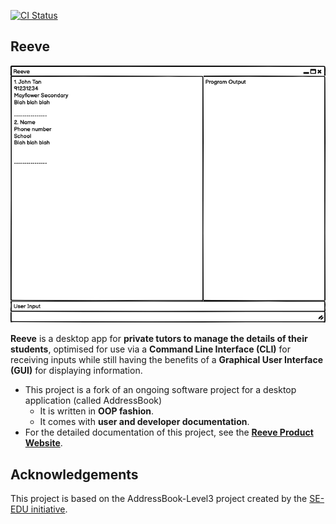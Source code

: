 [![CI Status](https://github.com/se-edu/addressbook-level3/workflows/Java%20CI/badge.svg)](https://github.com/se-edu/addressbook-level3/actions)

## Reeve
![Ui](docs/images/Ui.png)

**Reeve** is a desktop app for **private tutors to manage the details of their students**, optimised for use via a **Command Line Interface (CLI)** for receiving inputs while still having the benefits of a **Graphical User Interface (GUI)** for displaying information.  

* This project is a fork of an ongoing software project for a desktop application (called AddressBook)
    * It is written in **OOP fashion**.
    * It comes with **user and developer documentation**.
* For the detailed documentation of this project, see the [**Reeve Product Website**](https://ay2021s1-cs2103t-w15-2.github.io/tp/).

## Acknowledgements
This project is based on the AddressBook-Level3 project created by the [SE-EDU initiative](https://se-education.org).  
 
